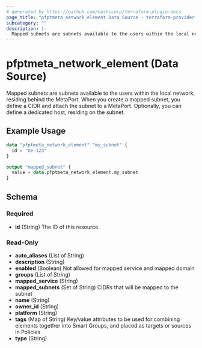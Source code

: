 ```yaml
---
# generated by https://github.com/hashicorp/terraform-plugin-docs
page_title: "pfptmeta_network_element Data Source - terraform-provider-pfptmeta"
subcategory: ""
description: |-
  Mapped subnets are subnets available to the users within the local network, residing behind the MetaPort. When you create a mapped subnet, you define a CIDR and attach the subnet to a MetaPort. Optionally, you can define a dedicated host, residing on the subnet.
---
```


# pfptmeta_network_element (Data Source)

Mapped subnets are subnets available to the users within the local network, residing behind the MetaPort. When you create a mapped subnet, you define a CIDR and attach the subnet to a MetaPort. Optionally, you can define a dedicated host, residing on the subnet.

## Example Usage

```terraform
data "pfptmeta_network_element" "my_subnet" {
  id = "ne-123"
}

output "mapped_subnet" {
  value = data.pfptmeta_network_element.my_subnet
}
```

<!-- schema generated by tfplugindocs -->
## Schema

### Required

- **id** (String) The ID of this resource.

### Read-Only

- **auto_aliases** (List of String)
- **description** (String)
- **enabled** (Boolean) Not allowed for mapped service and mapped domain
- **groups** (List of String)
- **mapped_service** (String)
- **mapped_subnets** (Set of String) CIDRs that will be mapped to the subnet
- **name** (String)
- **owner_id** (String)
- **platform** (String)
- **tags** (Map of String) Key/value attributes to be used for combining elements together into Smart Groups, and placed as targets or sources in Policies
- **type** (String)


